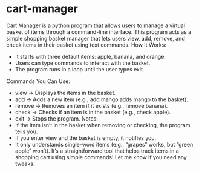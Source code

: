 # cart-manager
Cart Manager is a python program that allows users to manage a virtual basket of items through a command-line interface.
This program acts as a simple shopping basket manager that lets users view, add, remove, and check items in their basket using text commands.
How It Works:
- It starts with three default items: apple, banana, and orange.
- Users can type commands to interact with the basket.
- The program runs in a loop until the user types exit.

Commands You Can Use:
- view → Displays the items in the basket.
- add <item> → Adds a new item (e.g., add mango adds mango to the basket).
- remove <item> → Removes an item if it exists (e.g., remove banana).
- check <item> → Checks if an item is in the basket (e.g., check apple).
- exit → Stops the program.
Notes:
- If the item isn’t in the basket when removing or checking, the program tells you.
- If you enter view and the basket is empty, it notifies you.
- It only understands single-word items (e.g., “grapes” works, but “green apple” won’t).
It’s a straightforward tool that helps track items in a shopping cart using simple commands! Let me know if you need any tweaks. 
